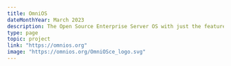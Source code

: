 ```yaml
---
title: OmniOS
dateMonthYear: March 2023
description: The Open Source Enterprise Server OS with just the features you need
type: page
topic: project
link: "https://omnios.org"
image: "https://omnios.org/OmniOSce_logo.svg"
---
```



